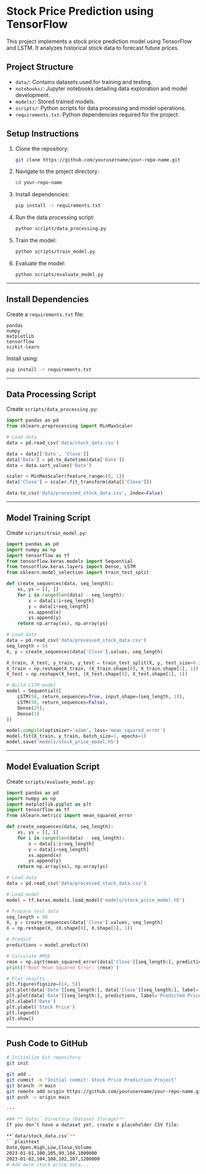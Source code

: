 # Stock Price Prediction using TensorFlow

This project implements a stock price prediction model using TensorFlow and LSTM. It analyzes historical stock data to forecast future prices.

## Project Structure

- `data/`: Contains datasets used for training and testing.
- `notebooks/`: Jupyter notebooks detailing data exploration and model development.
- `models/`: Stored trained models.
- `scripts/`: Python scripts for data processing and model operations.
- `requirements.txt`: Python dependencies required for the project.

## Setup Instructions

1. Clone the repository:
   ```bash
   git clone https://github.com/yourusername/your-repo-name.git
   ```

2. Navigate to the project directory:
   ```bash
   cd your-repo-name
   ```

3. Install dependencies:
   ```bash
   pip install -r requirements.txt
   ```

4. Run the data processing script:
   ```bash
   python scripts/data_processing.py
   ```

5. Train the model:
   ```bash
   python scripts/train_model.py
   ```

6. Evaluate the model:
   ```bash
   python scripts/evaluate_model.py
   ```

---

## Install Dependencies

Create a `requirements.txt` file:
```plaintext
pandas
numpy
matplotlib
tensorflow
scikit-learn
```

Install using:
```bash
pip install -r requirements.txt
```

---

## Data Processing Script
Create `scripts/data_processing.py`:
```python
import pandas as pd
from sklearn.preprocessing import MinMaxScaler

# Load data
data = pd.read_csv('data/stock_data.csv')

data = data[['Date', 'Close']]
data['Date'] = pd.to_datetime(data['Date'])
data = data.sort_values('Date')

scaler = MinMaxScaler(feature_range=(0, 1))
data['Close'] = scaler.fit_transform(data[['Close']])

data.to_csv('data/processed_stock_data.csv', index=False)
```

---

## Model Training Script
Create `scripts/train_model.py`:
```python
import pandas as pd
import numpy as np
import tensorflow as tf
from tensorflow.keras.models import Sequential
from tensorflow.keras.layers import Dense, LSTM
from sklearn.model_selection import train_test_split

def create_sequences(data, seq_length):
    xs, ys = [], []
    for i in range(len(data) - seq_length):
        x = data[i:i+seq_length]
        y = data[i+seq_length]
        xs.append(x)
        ys.append(y)
    return np.array(xs), np.array(ys)

# Load data
data = pd.read_csv('data/processed_stock_data.csv')
seq_length = 50
X, y = create_sequences(data['Close'].values, seq_length)

X_train, X_test, y_train, y_test = train_test_split(X, y, test_size=0.2, shuffle=False)
X_train = np.reshape(X_train, (X_train.shape[0], X_train.shape[1], 1))
X_test = np.reshape(X_test, (X_test.shape[0], X_test.shape[1], 1))

# Build LSTM model
model = Sequential([
    LSTM(50, return_sequences=True, input_shape=(seq_length, 1)),
    LSTM(50, return_sequences=False),
    Dense(25),
    Dense(1)
])

model.compile(optimizer='adam', loss='mean_squared_error')
model.fit(X_train, y_train, batch_size=1, epochs=1)
model.save('models/stock_price_model.h5')
```

---

## Model Evaluation Script
Create `scripts/evaluate_model.py`:
```python
import pandas as pd
import numpy as np
import matplotlib.pyplot as plt
import tensorflow as tf
from sklearn.metrics import mean_squared_error

def create_sequences(data, seq_length):
    xs, ys = [], []
    for i in range(len(data) - seq_length):
        x = data[i:i+seq_length]
        y = data[i+seq_length]
        xs.append(x)
        ys.append(y)
    return np.array(xs), np.array(ys)

# Load data
data = pd.read_csv('data/processed_stock_data.csv')

# Load model
model = tf.keras.models.load_model('models/stock_price_model.h5')

# Prepare test data
seq_length = 50
X, y = create_sequences(data['Close'].values, seq_length)
X = np.reshape(X, (X.shape[0], X.shape[1], 1))

# Predict
predictions = model.predict(X)

# Calculate RMSE
rmse = np.sqrt(mean_squared_error(data['Close'][seq_length:], predictions))
print(f'Root Mean Squared Error: {rmse}')

# Plot results
plt.figure(figsize=(14, 5))
plt.plot(data['Date'][seq_length:], data['Close'][seq_length:], label='Actual Prices')
plt.plot(data['Date'][seq_length:], predictions, label='Predicted Prices')
plt.xlabel('Date')
plt.ylabel('Stock Price')
plt.legend()
plt.show()
```

---

## Push Code to GitHub

```bash
# Initialize Git repository
git init

git add .
git commit -m "Initial commit: Stock Price Prediction Project"
git branch -M main
git remote add origin https://github.com/yourusername/your-repo-name.git
git push -u origin main

---

### ** data/` Directory (Dataset Storage)**
If you don’t have a dataset yet, create a placeholder CSV file:

**`data/stock_data.csv`**
```plaintext
Date,Open,High,Low,Close,Volume
2023-01-01,100,105,99,104,1000000
2023-01-02,104,108,102,107,1200000
# Add more stock price data...

